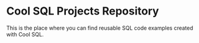 # Cool SQL Projects Repository

This is the place where you can find reusable SQL code examples created with Cool SQL.

